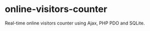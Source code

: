 online-visitors-counter
=======================

Real-time online visitors counter using Ajax, PHP PDO and SQLite.
